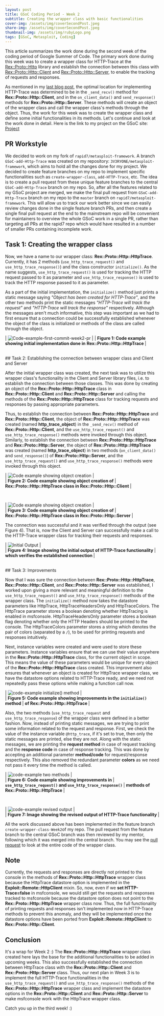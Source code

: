 ```yaml
---
layout: post
title: GSoC Coding Period - Week 2
subtitle: Creating the wrapper class with basic functionalities
cover-img: /assets/img/coverSecondPost.jpeg
share-img: /assets/img/coverSecondPost.jpeg
thumbnail-img: /assets/img/rubyLogo.png
tags: [GSoC, Metasploit, Coding]
---
```

  
This article summarizes the work done during the second week of the coding period of Google Summer of Code. The primary work done during this week was to create a wrapper class for HTTP-Trace at the [Rex::Proto::Http](https://github.com/rapid7/metasploit-framework/tree/master/lib/rex/proto/http) library and establish the connection between this class with [Rex::Proto::Http::Client](https://github.com/rapid7/metasploit-framework/blob/master/lib/rex/proto/http/client.rb) and [Rex::Proto::Http::Server](https://github.com/rapid7/metasploit-framework/blob/master/lib/rex/proto/http/server.rb), to enable the tracking of requests and responses.  
  
As mentioned in my [last blog post](https://3v3ryone.github.io/gsoc/2022-06-17-first-week/), the optimal location for implementing HTTP-Trace was determined to be in the `_send_recv()` method for **Rex::Proto::Http::Client**, and in the `on_client_data()` and `send_response()` methods for **Rex::Proto::Http::Server**. These methods will create an object of the wrapper class and call the wrapper class's methods through the object. Thus, the work for this week was to create the wrapper class and define some initial functionalities in its methods. Let's continue and look at the work done in detail. Here is the link to my project on the GSoC site: [Project](https://summerofcode.withgoogle.com/programs/2022/projects/I4PxrljP)  
  
## PR Workstyle
  
We decided to work on my fork of `rapid7/metasploit-framework`. A branch `GSoC-add-Http-Trace` was created on my repository: `3V3RYONE/metasploit-framework`, which aims to hold all the changes done for my project. We decided to create feature branches on my repo to implement specific functionalities such as `create-wrapper-class`, `add-HTTP-Trace`, etc. The idea is to create a pull request from these unique feature branches to the central `GSoC-add-Http-Trace` branch on my repo. So, after all the features related to my GSoC project are merged, we make the final pull request from `GSoC-add-Http-Trace` branch on my repo to the `master` branch on `rapid7/metasploit-framework`. This will allow us to track our work better since we can easily review changes done in the single feature branch PRs, and then create a single final pull request at the end to the mainstream repo will be convenient for maintainers to overview the whole GSoC work in a single PR, rather than targeting all PRs at the rapid7 repo which would have resulted in a number of smaller PRs containing incomplete work.  
  
## Task 1: Creating the wrapper class  
  
Now, we have a name to our wrapper class: **Rex::Proto::Http::HttpTrace**. Currently, it has 2 methods (`use_http_trace_request()` and `use_http_trace_response()`) and the class constructor `initialize()`. As the name suggests, `use_http_trace_request()` is used for tracking the HTTP request passed to it as parameter and `use_http_trace_response()` is used to track the HTTP response passed to it as parameter.  
  
As a part of the initial implementation, the `initialize()` method just prints a static message saying _"Object has been created for HTTP-Trace"_, and the other two methods print the static messages _"HTTP-Trace will track the request"_ and _"HTTP-Trace will track the response"_ respectively. Although the messages aren't much informative, this step was important as we had to first ensure that a connection could be successfully established whenever the object of the class is initialized or methods of the class are called through the object.  
  
| ![Code-example-first-commit-week2-pr](../assets/img/initialWrapperClass.png) |
| <b>Figure 1: Code example showing initial implementation done in</b>
 <b>Rex::Proto::Http::HttpTrace </b>|
  
<br />
## Task 2: Establishing the connection between wrapper class and Client and Server  
  
After the initial wrapper class was created, the next task was to utilize this wrapper class's functionality in the Client and Server library files, i.e. to establish the connection between those classes. This was done by creating an object of the **Rex::Proto::Http::HttpTrace** class in **Rex::Proto::Http::Client** and **Rex::Proto::Http::Server** and calling the methods of the **Rex::Proto::Http::HttpTrace** class for tracking requests and responses by passing appropriate parameters.  
  
Thus, to establish the connection between **Rex::Proto::Http::HttpTrace** and **Rex::Proto::Http::Client**, the object of **Rex::Proto::Http::HttpTrace** was created (named **http_trace_object**) in the `_send_recv()` method of **Rex::Proto::Http::Client**, and the `use_http_trace_request()` and `use_http_trace_response()` methods were invoked through this object. Similarly, to establish the connection between **Rex::Proto::Http::HttpTrace** and **Rex::Proto::Http::Server**, the object of **Rex::Proto::Http::HttpTrace** was created (named **http_trace_object**) in two methods (`on_client_data()` and `send_response()`) of **Rex::Proto::Http::Server**, and the `use_http_trace_request()` and `use_http_trace_response()` methods were invoked through this object.  
  
| ![Code example showing object creation](../assets/img/objectCreationClient.png) |  
| <b>Figure 2: Code example showing object creation of </b>|
 <b>Rex::Proto::Http::HttpTrace class in Rex::Proto::Http::Client </b>|
  
<br/>
  
| ![Code example showing object creation](../assets/img/objectCreationServer.png) |  
| <b>Figure 3: Code example showing object creation of </b>|
 <b>Rex::Proto::Http::HttpTrace class in Rex::Proto::Http::Server </b>|  
  
The connection was successful and it was verified through the output (see Figure 4). That is, now the Client and Server can successfully make a call to the HTTP-Trace wrapper class for tracking their requests and responses.  
  
| ![Initial Output](../assets/img/initialOutputHttpTrace.png) |  
| <b>Figure 4: Image showing the initial output of HTTP-Trace functionality </b>|
 <b> which verifies the established connection </b>|  
  
<br />
## Task 3: Improvements  
  
Now that I was sure the connection between **Rex::Proto::Http::HttpTrace**, **Rex::Proto::Http::Client**, and **Rex::Proto::Http::Server** was established, I worked upon giving a more relevant and meaningful definition to the `use_http_trace_request()` and `use_http_trace_response()` methods of the wrapper class. The `initialize()` method now takes the datastore parameters like HttpTrace, HttpTraceHeadersOnly and HttpTraceColors. The HttpTrace parameter stores a boolean denoting whether HttpTracing is enabled in msfconsole. HttpTraceHeadersOnly parameter stores a boolean flag denoting whether only the HTTP Headers should be printed to the console. The HttpTraceColors parameter stores a string which denotes the pair of colors (separated by a `/`), to be used for printing requests and responses intuitively.  
  
Next, instance variables were created and were used to store these parameters. Instance variables ensure that we can use their value anywhere in the **Rex::Proto::Http::HttpTrace** class, for the current object in scope. This means the value of these parameters would be unique for every object of the **Rex::Proto::Http::HttpTrace** class created. This improvement also ensures that whenever an object is created for HttpTrace wrapper class, we have the datastore options related to HTTP-Trace ready, and we need not repeatedly pass these options while making a function call now.  
  
| ![code-example initialize() method](../assets/img/betterDefnInitialize.png) |  
| <b>Figure 5: Code example showing improvements in the `initialize()` method </b>|
 <b>of Rex::Proto::Http::HttpTrace </b>|  
  
Also, the two methods (`use_http_trace_request` and `use_http_trace_response`) of the wrapper class were defined in a better fashion. Now, instead of printing static messages, we are trying to print some information related to the request and response. First, we check the value of the instance variable `@http_trace`, if it's set to true, then only the static messages are printed, else they are not. Along with the static messages, we are printing the **request method** in case of request tracking and the **response code** in case of response tracking. This was done by accepting an additional parameter **method/code** for request/response respectively. This also removed the redundant parameter **colors** as we need not pass it every time the method is called.
  
| ![code-example two methods](../assets/img/betterDefn2Methods.png) |  
| <b>Figure 6: Code example showing improvements in </b>|
 <b>`use_http_trace_request()` and `use_http_trace_response()` </b>|
 <b>methods of Rex::Proto::Http::HttpTrace </b>|  
  
<br/>
  
| ![code-example revised output](../assets/img/improvedOutput.png) |  
| <b>Figure 7: Image showing the revised output of HTTP-Trace functionality </b>|    
  
All the work discussed above has been implemented in the feature branch `create-wrapper-class-Week2`of my repo. The pull request from the feature branch to the central GSoC branch was then reviewed by my mentor, following which it was merged into the central branch. You may see the [pull request](https://github.com/3V3RYONE/metasploit-framework/pull/1) to look at the entire code of the wrapper class.  
  
## Note
  
Currently, the requests and responses are directly not printed to the console in the methods of **Rex::Proto::Http::HttpTrace** wrapper class because the HttpTrace datastore option is implemented in the **Exploit::Remote::HttpClient** mixin. So, now, even if we **set HTTP-Trace=false** in msfconsole, we would still get the requests and responses tracked to msfconsole because the datastore option does not point to the **Rex::Proto::Http::HttpTrace** wrapper class now. Thus, the full functionality of printing requests and responses isn't implemented now in HTTP-Trace methods to prevent this anomaly, and they will be implemented once the datastore options have been ported from **Exploit::Remote::HttpClient** to **Rex::Proto::Http::Client**.  
  
## Conclusion  
  
It's a wrap for Week 2 :) The **Rex::Proto::Http::HttpTrace** wrapper class created here lays the base for the additional functionalities to be added in upcoming weeks. This also successfully established the connection between HttpTrace class with the **Rex::Proto::Http::Client** and **Rex::Proto::Http::Server** class. Thus, our next plan in Week 3 is to implement the full HTTP-Trace functionalities in the `use_http_trace_request()` and `use_http_trace_response()` methods of the **Rex::Proto::Http::HttpTrace** wrapper class and implement the datastore options in the **Rex::Proto::Http::Client** and **Rex::Proto::Http::Server** to make msfconsole work with the HttpTrace wrapper class.  
  
Catch you up in the third week! :)  
